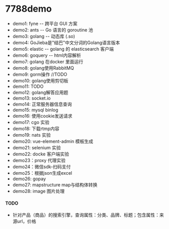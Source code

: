 # 7788demo

- demo1: fyne -- 跨平台 GUI 方案
- demo2: ants -- Go 语言的 goroutine 池
- demo3: golang -- 动态库 (.so)
- demo4: GoJieba是"结巴"中文分词的Golang语言版本
- demo5: elastic -- golang 的 elasticsearch 客户端
- demo6: goquery -- html内容解析
- demo7: golang 在docker 里面运行
- demo8: golang使用RabbitMQ
- demo9: gorm操作 //TODO
- demo10: golang使用剪切板
- demo11: TODO
- demo12: golang解答应用题
- demo13: socket.io
- demo14: 正常服务器信息查询
- demo15: mysql binlog
- demo16: 使用cookie发送请求
- demo17: cgo 实验
- demo18: 下载rtmp内容
- demo19: nats 实验
- demo20: vue-element-admin 模板生成
- demo21: selenium 实验
- demo22: docke 客户端实验
- demo23：proxy 代理实验
- demo24：微信sdk-扫码支付
- demo25：根据json生成excel
- demo26: gopay
- demo27: mapstructure map与结构体转换
- demo28: image 图片处理


#### TODO 
- 针对产品（商品）的搜索引擎，查询属性：分类、品牌、标题；包含属性：来源url，价格